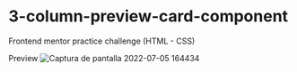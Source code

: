 # 3-column-preview-card-component
Frontend mentor practice challenge (HTML - CSS)

Preview
![Captura de pantalla 2022-07-05 164434](https://user-images.githubusercontent.com/96136484/177421354-16355c25-1bd3-4526-ba80-daeb241cc805.png)

